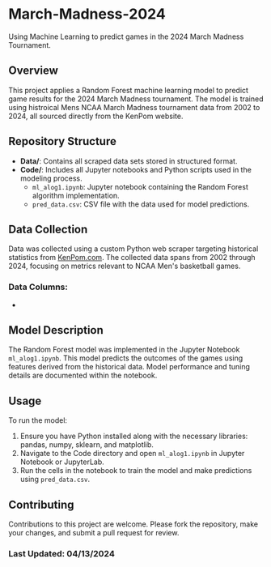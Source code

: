 # March-Madness-2024
Using Machine Learning to predict games in the 2024 March Madness Tournament.

## Overview
This project applies a Random Forest machine learning model to predict game results for the 2024 March Madness tournament. The model is trained using histroical Mens NCAA March Madness tournament data from 2002 to 2024, all sourced directly from the KenPom website.

## Repository Structure
- **Data/**: Contains all scraped data sets stored in structured format.
- **Code/**: Includes all Jupyter notebooks and Python scripts used in the modeling process.
  - `ml_alog1.ipynb`: Jupyter notebook containing the Random Forest algorithm implementation.
  - `pred_data.csv`: CSV file with the data used for model predictions.

## Data Collection
Data was collected using a custom Python web scraper targeting historical statistics from [KenPom.com](https://kenpom.com/). The collected data spans from 2002 through 2024, focusing on metrics relevant to NCAA Men's basketball games.

### Data Columns:
- 

## Model Description
The Random Forest model was implemented in the Jupyter Notebook `ml_alog1.ipynb`. This model predicts the outcomes of the games using features derived from the historical data. Model performance and tuning details are documented within the notebook.

## Usage
To run the model:
1. Ensure you have Python installed along with the necessary libraries: pandas, numpy, sklearn, and matplotlib.
2. Navigate to the Code directory and open `ml_alog1.ipynb` in Jupyter Notebook or JupyterLab.
3. Run the cells in the notebook to train the model and make predictions using `pred_data.csv`.

## Contributing
Contributions to this project are welcome. Please fork the repository, make your changes, and submit a pull request for review.

### Last Updated: 04/13/2024

